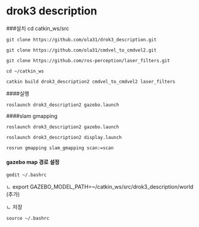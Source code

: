 # drok3 description

###설치
	cd catkin_ws/src

	git clone https://github.com/ola31/drok3_description.git

	git clone https://github.com/ola31/cmdvel_to_cmdvel2.git

	git clone https://github.com/ros-perception/laser_filters.git

	cd ~/catkin_ws

	catkin build drok3_description2 cmdvel_to_cmdvel2 laser_filters

####실행

	roslaunch drok3_description2 gazebo.launch 

####slam gmapping

	roslaunch drok3_description2 gazebo.launch

	roslaunch drok3_description2 display.launch

	rosrun gmapping slam_gmapping scan:=scan

#### gazebo map 경로 설정 

	gedit ~/.bashrc

  ㄴ export GAZEBO_MODEL_PATH=~/catkin_ws/src/drok3_description/world  (추가) 

  ㄴ 저장

	source ~/.bashrc
